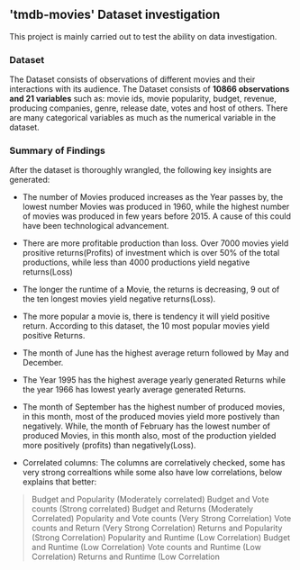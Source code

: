 ## 'tmdb-movies' Dataset investigation
This project is mainly carried out to test the ability on data investigation.
### Dataset 
The Dataset consists of observations of different movies and their interactions with its audience. The Dataset consists of **10866 observations and 21 variables** such as: movie ids, movie popularity, budget, revenue, producing companies, genre, release date, votes and host of others. There are many categorical variables as much as the numerical variable in the dataset.
### Summary of Findings
After the dataset is thoroughly wrangled, the following key insights are generated:
- The number of Movies produced increases as the Year passes by, the lowest number Movies was produced in 1960, while the highest number of movies was produced in few years before 2015. A cause of this could have been technological advancement.
- There are more profitable production than loss. Over 7000 movies yield prositive returns(Profits) of investment which is over 50% of the total productions, while less than 4000 productions yield negative returns(Loss)
- The longer the runtime of a Movie, the returns is decreasing, 9 out of the ten longest movies yield negative returns(Loss).
- The more popular a movie is, there is tendency it will yield positive return. According to this dataset, the 10 most popular movies yield positive Returns.
- The month of June has the highest average return followed by May and December.
- The Year 1995 has the highest average yearly generated Returns while the year 1966 has lowest yearly average generated Returns.
- The month of September has the highest number of produced movies, in this month, most of the produced movies yield more postively than negatively. While, the month of February has the lowest number of produced Movies, in this month also, most of the production yielded more positively (profits) than negatively(Loss).

- Correlated columns: The columns are correlatively checked, some has very strong correaltions while some also have low correlations, below explains that better:

> Budget and Popularity (Moderately correlated)
Budget and Vote counts (Strong correlated)
Budget and Returns (Moderately Correlated)
Popularity and Vote counts (Very Strong Correlation)
Vote counts and Return (Very Strong Correlation)
Returns and Popularity (Strong Correlation)
Popularity and Runtime (Low Correlation)
Budget and Runtime (Low Correlation)
Vote counts and Runtime (Low Correlation)
Returns and Runtime (Low Correlation
